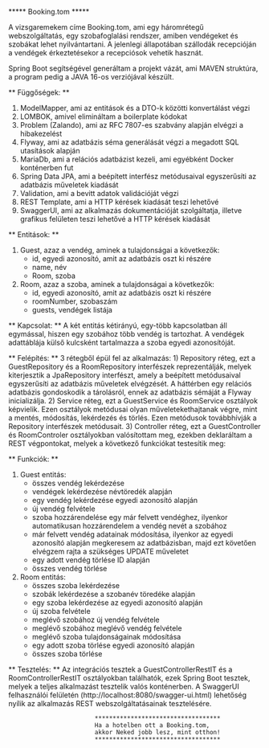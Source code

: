 ***** Booking.tom *****

A vizsgaremekem címe Booking.tom, ami egy háromrétegű webszolgáltatás, egy szobafoglalási rendszer, amiben vendégeket és 
szobákat lehet nyilvántartani. A jelenlegi állapotában szállodák recepcióján a vendégek érkeztetésekor a 
recepciósok vehetik hasznát.

Spring Boot segítségével generáltam a projekt vázát, ami MAVEN struktúra, a program pedig a JAVA
16-os verziójával készült.

** Függőségek: **
1) ModelMapper, ami az entitások és a DTO-k közötti konvertálást végzi
2) LOMBOK, amivel elimináltam a boilerplate kódokat
3) Problem (Zalando), ami az RFC 7807-es szabvány alapján elvégzi a hibakezelést
4) Flyway, ami az adatbázis séma generálását végzi a megadott SQL utasítások alapján
5) MariaDb, ami a relációs adatbázist kezeli, ami egyébként Docker konténerben fut
6) Spring Data JPA, ami a beépített interfész metódusaival egyszerűsíti az adatbázis műveletek kiadását
7) Validation, ami a bevitt adatok validációját végzi
8) REST Template, ami a HTTP kérések kiadását teszi lehetővé
9) SwaggerUI, ami az alkalmazás dokumentációját szolgáltatja, illetve grafikus felületen teszi lehetővé
   a HTTP kérések kiadását

** Entitások: **
1) Guest, azaz a vendég, aminek a tulajdonságai a következők:
   - id, egyedi azonosító, amit az adatbázis oszt ki részére
   - name, név
   - Room, szoba
2) Room, azaz a szoba, aminek a tulajdonságai a következők:
   - id, egyedi azonosító, amit az adatbázis oszt ki részére
   - roomNumber, szobaszám
   - guests, vendégek listája

** Kapcsolat: **
A két entitás kétirányú, egy-több kapcsolatban áll egymással, hiszen egy szobához több vendég is
tartozhat. A vendégek adattáblája külső kulcsként tartalmazza a szoba egyedi azonosítóját.

** Felépítés: **
3 rétegből épül fel az alkalmazás:
    1) Repository réteg, ezt a GuestRepository és a RoomRepository interfészek reprezentálják, melyek
       kiterjesztik a JpaRepository interfészt, amely a beépített metódusaival egyszerűsíti az
       adatbázis műveletek elvégzését. A háttérben egy relációs adatbázis gondoskodik a tárolásról,
       ennek az adatbázis sémáját a Flyway inicializálja.
    2) Service réteg, ezt a GuestService és RoomService osztályok képvielik. Ezen osztályok metódusai
       olyan műveletekethajtanak végre, mint a mentés, módosítás, lekérdezés és törlés. Ezen metódusok
       továbbhívják a Repository interfészek metódusait.
    3) Controller réteg, ezt a GuestController és RoomControler osztályokban valósítottam meg, ezekben
       deklaráltam a REST végpontokat, melyek a következő funkciókat testesítik meg:

** Funkciók: **
1) Guest entitás:
   - összes vendég lekérdezése
   - vendégek lekérdezése névtöredék alapján
   - egy vendég lekérdezése egyedi azonosító alapján
   - új vendég felvétele
   - szoba hozzárendelése egy már felvett vendéghez, ilyenkor automatikusan hozzárendelem a vendég
     nevét a szobához
   - már felvett vendég adatainak módosítása, ilyenkor az egyedi azonosító alapján megkeresem az adatbázisban,
     majd ezt követően elvégzem rajta a szükséges UPDATE műveletet
   - egy adott vendég törlése ID alapján
   - összes vendég törlése
2) Room entitás:
   - összes szoba lekérdezése
   - szobák lekérdezése a szobanév töredéke alapján
   - egy szoba lekérdezése az egyedi azonosító alapján
   - új szoba felvétele
   - meglévő szobához új vendég felvétele
   - meglévő szobához meglévő vendég felvétele
   - meglévő szoba tulajdonságainak módosítása
   - egy adott szoba törlése egyedi azonosító alapján
   - összes szoba törlése

** Tesztelés: **
Az integrációs tesztek a GuestControllerRestIT és a RoomControllerRestIT osztályokban találhatók, ezek
Spring Boot tesztek, melyek a teljes alkalmazást tesztelik valós konténerben.
A SwaggerUI felhasználói felületén (http://localhost:8080/swagger-ui.html) lehetőség nyílik az alkalmazás
REST webszolgáltatásainak tesztelésére.

                            ***********************************
                            Ha a hotelben ott a Booking.tom,
                            akkor Neked jobb lesz, mint otthon!
                            ***********************************
